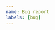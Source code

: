 ```yaml
---
name: Bug report
labels: [bug]
---
```


<!--

Please use issues ONLY for BUGS.

For questions, please use <https://github.com/hynek/svcs/discussions/categories/q-a>

For feature requests, please use <https://github.com/hynek/svcs/discussions/categories/ideas>

Thank you!

-->

